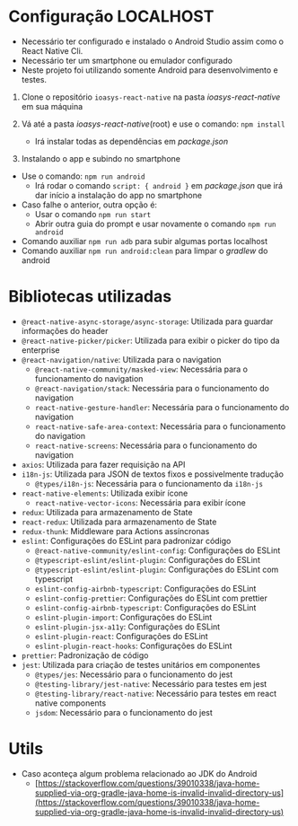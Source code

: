 # Configuração LOCALHOST
- Necessário ter configurado e instalado o Android Studio assim como o React Native Cli.
- Necessário ter um smartphone ou emulador configurado
- Neste projeto foi utilizando somente Android para desenvolvimento e testes.

1. Clone o repositório `ioasys-react-native` na pasta *ioasys-react-native* em sua máquina

2. Vá até a pasta *ioasys-react-native*(root) e use o comando: `npm install` 
    - Irá instalar todas as dependências em *package.json*

3. Instalando o app e subindo no smartphone
* Use o comando: `npm run android`
  * Irá rodar o comando `script: { android }` em *package.json* que irá dar início a instalação do app no smartphone
* Caso falhe o anterior, outra opção é:
	* Usar o comando `npm run start`
	* Abrir outra guia do prompt e usar novamente o comando `npm run android`
* Comando auxiliar `npm run adb` para subir algumas portas localhost
* Comando auxiliar `npm run android:clean` para limpar o *gradlew* do android

# Bibliotecas utilizadas

* `@react-native-async-storage/async-storage`: Utilizada para guardar informações do header
* `@react-native-picker/picker`: Utilizada para exibir o picker do tipo da enterprise
* `@react-navigation/native`: Utilizada para o navigation
  * `@react-native-community/masked-view`: Necessária para o funcionamento do navigation
  * `@react-navigation/stack`: Necessária para o funcionamento do navigation
  * `react-native-gesture-handler`: Necessária para o funcionamento do navigation
  * `react-native-safe-area-context`: Necessária para o funcionamento do navigation
  * `react-native-screens`: Necessária para o funcionamento do navigation
* `axios`: Utilizada para fazer requisição na API
* `i18n-js`: Utilizada para JSON de textos fixos e possivelmente tradução
  * `@types/i18n-js`: Necessária para o funcionamento da `i18n-js`
* `react-native-elements`: Utilizada exibir ícone
  * `react-native-vector-icons`: Necessária para exibir ícone
* `redux`: Utilizada para armazenamento de State
* `react-redux`: Utilizada para armazenamento de State
* `redux-thunk`: Middleware para Actions assíncronas
* `eslint`: Configurações do ESLint para padronizar código
  * `@react-native-community/eslint-config`: Configurações do ESLint
  * `@typescript-eslint/eslint-plugin`: Configurações do ESLint
  * `@typescript-eslint/eslint-plugin`: Configurações do ESLint com typescript
  * `eslint-config-airbnb-typescript`: Configurações do ESLint
  * `eslint-config-prettier`: Configurações do ESLint com prettier
  * `eslint-config-airbnb-typescript`: Configurações do ESLint
  * `eslint-plugin-import`: Configurações do ESLint
  * `eslint-plugin-jsx-a11y`: Configurações do ESLint
  * `eslint-plugin-react`: Configurações do ESLint
  * `eslint-plugin-react-hooks`: Configurações do ESLint
* `prettier`: Padronização de código
* `jest`: Utilizada para criação de testes unitários em componentes
  * `@types/jes`: Necessário para o funcionamento do jest
  * `@testing-library/jest-native`: Necessário para testes em jest
  * `@testing-library/react-native`: Necessário para testes em react native components
  * `jsdom`: Necessário para o funcionamento do jest
# Utils

* Caso aconteça algum problema relacionado ao JDK do Android
  - [https://stackoverflow.com/questions/39010338/java-home-supplied-via-org-gradle-java-home-is-invalid-invalid-directory-us](https://stackoverflow.com/questions/39010338/java-home-supplied-via-org-gradle-java-home-is-invalid-invalid-directory-us)